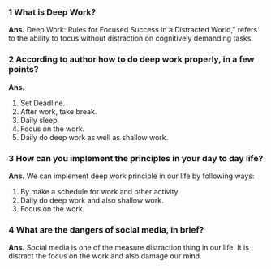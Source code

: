 ### 1 What is Deep Work?
**Ans.**
Deep Work: Rules for Focused Success in a Distracted World," refers to the ability to focus without distraction on cognitively demanding tasks. 

### 2 According to author how to do deep work properly, in a few points?
**Ans.**
1. Set Deadline.
2. After work, take break.
3. Daily sleep.
4. Focus on the work.
5. Daily do deep work as well as shallow work.

### 3 How can you implement the principles in your day to day life?
**Ans.** We can implement deep work principle in our life by following ways:
1. By make a schedule for work and other activity.
2. Daily do deep work and also shallow work.
3. Focus on the work.

### 4 What are the dangers of social media, in brief?
**Ans.**
Social media is one of the measure distraction thing in our life. It is distract the focus on the work and also damage our mind.
